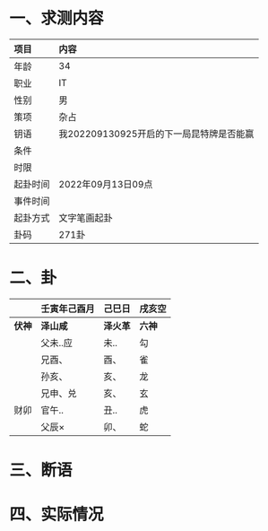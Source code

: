 # 一、求测内容
|项目|内容|
|:-|:-|
|年龄|34|
|职业|IT|
|性别|男|
|策项|杂占|
|钥语|我202209130925开启的下一局昆特牌是否能赢|
|条件||
|时限||
|起卦时间|2022年09月13日09点|
|事件时间||
|起卦方式|文字笔画起卦|
|卦码|271卦|

# 二、卦
||壬寅年己酉月|己巳日|戌亥空|
|:-|:-|:-|:-|
|**伏神**|**泽山咸**|**泽火革**|**六神**|
||父未..应|未..|勾|
||兄酉、|酉、|雀|
||孙亥、|亥、|龙|
||兄申、兑|亥、|玄|
|财卯|官午..|丑..|虎|
||父辰×|卯、|蛇|


# 三、断语

# 四、实际情况